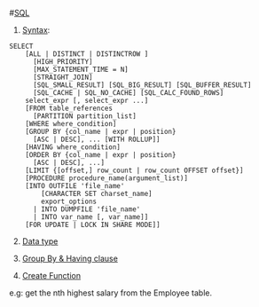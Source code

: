 #[SQL]()

1. [Syntax](http://dev.mysql.com/doc/refman/5.7/en/select.html):
```
SELECT
    [ALL | DISTINCT | DISTINCTROW ]
      [HIGH_PRIORITY]
      [MAX_STATEMENT_TIME = N]
      [STRAIGHT_JOIN]
      [SQL_SMALL_RESULT] [SQL_BIG_RESULT] [SQL_BUFFER_RESULT]
      [SQL_CACHE | SQL_NO_CACHE] [SQL_CALC_FOUND_ROWS]
    select_expr [, select_expr ...]
    [FROM table_references
      [PARTITION partition_list]
    [WHERE where_condition]
    [GROUP BY {col_name | expr | position}
      [ASC | DESC], ... [WITH ROLLUP]]
    [HAVING where_condition]
    [ORDER BY {col_name | expr | position}
      [ASC | DESC], ...]
    [LIMIT {[offset,] row_count | row_count OFFSET offset}]
    [PROCEDURE procedure_name(argument_list)]
    [INTO OUTFILE 'file_name'
        [CHARACTER SET charset_name]
        export_options
      | INTO DUMPFILE 'file_name'
      | INTO var_name [, var_name]]
    [FOR UPDATE | LOCK IN SHARE MODE]]
```

2. [Data type](http://www.w3schools.com/sql/sql_datatypes.asp)

3. [Group By & Having clause](http://www.dofactory.com/sql/having)

4. [Create Function](https://www.techonthenet.com/mysql/functions.php)

  e.g: get the nth highest salary from the Employee table.
  ```

  ```

  
